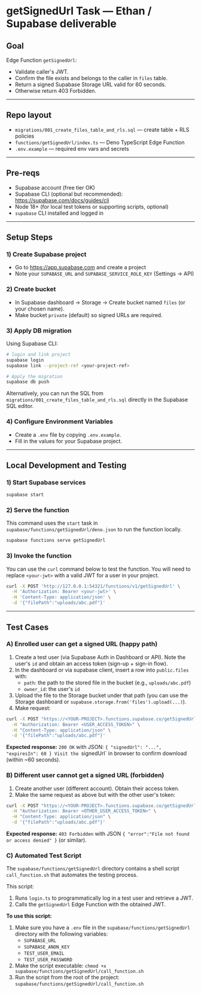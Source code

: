 # getSignedUrl Task — Ethan / Supabase deliverable

## Goal
Edge Function `getSignedUrl`:
- Validate caller's JWT.
- Confirm the file exists and belongs to the caller in `files` table.
- Return a signed Supabase Storage URL valid for 60 seconds.
- Otherwise return 403 Forbidden.

---

## Repo layout
- `migrations/001_create_files_table_and_rls.sql` — create table + RLS policies
- `functions/getSignedUrl/index.ts` — Deno TypeScript Edge Function
- `.env.example` — required env vars and secrets

---

## Pre-reqs
- Supabase account (free tier OK)
- Supabase CLI (optional but recommended): https://supabase.com/docs/guides/cli
- Node 18+ (for local test tokens or supporting scripts, optional)
- `supabase` CLI installed and logged in

---

## Setup Steps

### 1) Create Supabase project
- Go to https://app.supabase.com and create a project
- Note your `SUPABASE_URL` and `SUPABASE_SERVICE_ROLE_KEY` (Settings → API)

### 2) Create bucket
- In Supabase dashboard → Storage → Create bucket named `files` (or your chosen name).
- Make bucket `private` (default) so signed URLs are required.

### 3) Apply DB migration
Using Supabase CLI:
```bash
# login and link project
supabase login
supabase link --project-ref <your-project-ref>

# Apply the migration
supabase db push
```
Alternatively, you can run the SQL from `migrations/001_create_files_table_and_rls.sql` directly in the Supabase SQL editor.

### 4) Configure Environment Variables
- Create a `.env` file by copying `.env.example`.
- Fill in the values for your Supabase project.

---

## Local Development and Testing

### 1) Start Supabase services
```bash
supabase start
```

### 2) Serve the function

This command uses the `start` task in `supabase/functions/getSignedUrl/deno.json` to run the function locally.

```bash
supabase functions serve getSignedUrl
```

### 3) Invoke the function

You can use the `curl` command below to test the function. You will need to replace `<your-jwt>` with a valid JWT for a user in your project.

```bash
curl -X POST 'http://127.0.0.1:54321/functions/v1/getSignedUrl' \
  -H 'Authorization: Bearer <your-jwt>' \
  -H 'Content-Type: application/json' \
  -d '{"filePath":"uploads/abc.pdf"}'
```

---

## Test Cases

### A) Enrolled user can get a signed URL (happy path)
1. Create a test user (via Supabase Auth in Dashboard or API). Note the user's `id` and obtain an access token (sign-up + sign-in flow).
2. In the dashboard or via supabase client, insert a row into `public.files` with:
   - `path`: the path to the stored file in the bucket (e.g., `uploads/abc.pdf`)
   - `owner_id`: the user's `id`
3. Upload the file to the Storage bucket under that path (you can use the Storage dashboard or `supabase.storage.from('files').upload(...)`).
4. Make request:
```bash
curl -X POST "https://<YOUR-PROJECT>.functions.supabase.co/getSignedUrl" \
  -H "Authorization: Bearer <USER_ACCESS_TOKEN>" \
  -H "Content-Type: application/json" \
  -d '{"filePath":"uploads/abc.pdf"}'
```
**Expected response:** `200 OK` with JSON: `{ "signedUrl": "...", "expiresIn": 60 }
Visit the `signedUrl` in browser to confirm download (within ~60 seconds).

### B) Different user cannot get a signed URL (forbidden)
1. Create another user (different account). Obtain their access token.
2. Make the same request as above but with the other user's token:
```bash
curl -X POST "https://<YOUR-PROJECT>.functions.supabase.co/getSignedUrl" \
  -H "Authorization: Bearer <OTHER_USER_ACCESS_TOKEN>" \
  -H "Content-Type: application/json" \
  -d '{"filePath":"uploads/abc.pdf"}'
```
**Expected response:** `403 Forbidden` with JSON `{ "error":"File not found or access denied" }` (or similar).

### C) Automated Test Script

The `supabase/functions/getSignedUrl` directory contains a shell script `call_function.sh` that automates the testing process.

This script:
1.  Runs `login.ts` to programmatically log in a test user and retrieve a JWT.
2.  Calls the `getSignedUrl` Edge Function with the obtained JWT.

**To use this script:**
1.  Make sure you have a `.env` file in the `supabase/functions/getSignedUrl` directory with the following variables:
    - `SUPABASE_URL`
    - `SUPABASE_ANON_KEY`
    - `TEST_USER_EMAIL`
    - `TEST_USER_PASSWORD`
2.  Make the script executable: `chmod +x supabase/functions/getSignedUrl/call_function.sh`
3.  Run the script from the root of the project: `supabase/functions/getSignedUrl/call_function.sh`